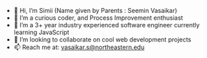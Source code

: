 - 👋 Hi, I’m Simii (Name given by Parents : Seemin Vasaikar)
- 👀 I’m a curious coder, and Process Improvement enthusiast
- 🌱 I’m a 3+ year industry experienced software engineer currently learning JavaScript 
- 💞️ I’m looking to collaborate on cool web development projects 
- 📫 Reach me at: vasaikar.s@northeastern.edu

<!---
vasaikarSimii/vasaikarSimii is a ✨ special ✨ repository because its `README.md` (this file) appears on your GitHub profile.
You can click the Preview link to take a look at your changes.
--->
